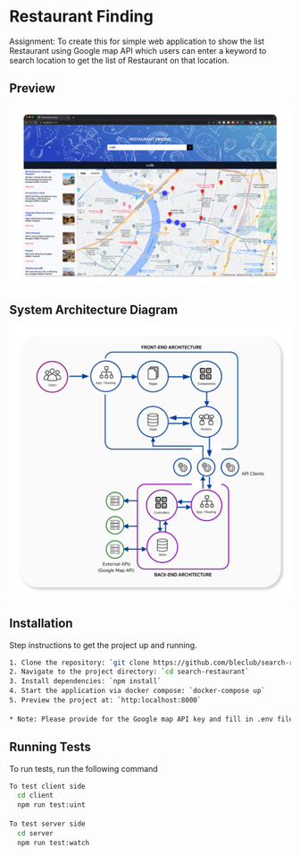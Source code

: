 # Restaurant Finding

Assignment: To create this for simple web application to show the list Restaurant using Google map API which users can enter a keyword to search location to get the list of Restaurant on that location.

## Preview

![preview](https://raw.githubusercontent.com/bleclub/search-restaurant/main/assets/preview.jpg?token=GHSAT0AAAAAACFSYYFR7GW6C6XBXXMRECHUZG4TNHQ)

## System Architecture Diagram

![diagram](https://raw.githubusercontent.com/bleclub/search-restaurant/main/assets/diagram.jpg?token=GHSAT0AAAAAACFSYYFQUFKVEUU7V7FK6RRIZG4TL3A)

## Installation

Step instructions to get the project up and running.

```bash
1. Clone the repository: `git clone https://github.com/bleclub/search-restaurant.git`
2. Navigate to the project directory: `cd search-restaurant`
3. Install dependencies: `npm install`
4. Start the application via docker compose: `docker-compose up`
5. Preview the project at: `http:localhost:8000`

* Note: Please provide for the Google map API key and fill in .env file as prepare on .env.example

```

## Running Tests

To run tests, run the following command

```bash
To test client side
  cd client
  npm run test:uint

To test server side
  cd server
  npm run test:watch

```
